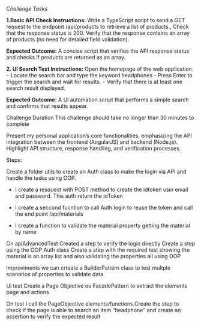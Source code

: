 
*Challenge Tasks*

 **1.Basic API Check Instructions:** Write a TypeScript script to send a GET request to the endpoint /api/products to retrieve a list of products., Check that the response status is 200. Verify that the response contains an array of products (no need for detailed field validation). 

 **Expected Outcome:** A concise script that verifies the API response status and checks if products are returned as an array. 

 **2. UI Search Test Instructions:** Open the homepage of the web application. ⁃ Locate the search bar and type the keyword headphones - Press Enter to trigger the search and wait for results. ⁃ Verify that there is at least one search result displayed. 

 **Expected Outcome:** A Ul automation script that performs a simple search and confirms that results appear. 

Challenge Duration This challenge should take no longer than 30 minutes to complete

Present my personal application’s core functionalities, emphasizing the API integration between the frontend (AngularJS) and backend (Node.js). Highlight API structure, response handling, and verification processes.

Steps:

Create a folder utils to create an Auth class to make the login via API and handle the tasks using OOP.

- I create a resquest with POST method to create the idtoken usin email and password. This auth return the idToken

- I create a seccond fucntion to call Auth.login to reuse the token and call the end point /api/materials

- I create a function to validate the material property getting the material by name

On apiAdvancedTest
Created a step to verify the login directly
Create a step using the OOP Auth class
Create a step with the required test showing the material is an array list and also validating the properties all using OOP 

Improviments we can crteate a BuilderPattern class to test multple scenarios of properties to validate data

Ui test 
Create a Page Objective ou FacadePattern to extract the elements page and actions 

On test I call the PageObjective elements/functions 
Create the step to check if the page is able to search an item "headphone"
and create an assertion to verify the expected result

